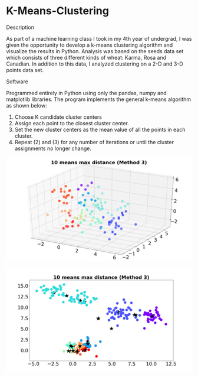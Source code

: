 # K-Means-Clustering
Description

As part of a machine learning class I took in my 4th year of undergrad, I was given the opportunity to develop a k-means clustering algorithm and visualize the results in Python. Analysis was based on the seeds data set which consists of three different kinds of wheat: Karma, Rosa and Canadian. In addition to this data, I analyzed clustering on a 2-D and 3-D points data set.

Software

Programmed entirely in Python using only the pandas, numpy and matplotlib libraries. The program implements the general k-means algorithm as shown below:

1. Choose K candidate cluster centers
2. Assign each point to the closest cluster center.
3. Set the new cluster centers as the mean value of all the points in each cluster.
4. Repeat (2) and (3) for any number of iterations or until the cluster assignments no longer change.

![alt text](/output/10_means_max.png?raw=true)

![alt text](/output/10_means_max_2D.png?raw=true)
